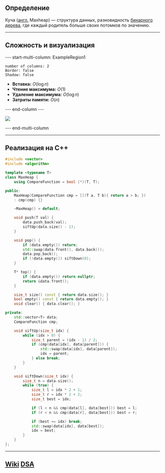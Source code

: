 ## Определение
Куча ([англ.](https://ru.wikipedia.org/wiki/%D0%90%D0%BD%D0%B3%D0%BB%D0%B8%D0%B9%D1%81%D0%BA%D0%B8%D0%B9_%D1%8F%D0%B7%D1%8B%D0%BA "Английский язык") Maxheap) — структура данных, разновидность [бинарного дерева](Бинарное%20дерево.md), где каждый родитель больше своих потомков по значению. 

---
## Сложность и визуализация
--- start-multi-column: ExampleRegion1  
```column-settings  
number of columns: 2  
Border: false
Shadow: false
```

- **Вставка:** $O(\log n)$
- **Чтение максимума:** $O(1)$
- **Удаление максимума:** $O(\log n)$
- **Затраты памяти:** $O(n)$

--- end-column ---

![](maxheap.png)

--- end-multi-column

---
## Реализация на C++
```cpp
#include <vector>
#include <algorithm>

template <typename T>
class MaxHeap {
    using CompareFunction = bool (*)(T, T);

public:
    MaxHeap(CompareFunction cmp = [](T a, T b){ return a > b; })
    : cmp(cmp) {}

    ~MaxHeap() = default;

    void push(T val) {
        data.push_back(val);
        siftUp(data.size() - 1);
    }

    void pop() {
        if (data.empty()) return;
        std::swap(data.front(), data.back());
        data.pop_back();
        if (!data.empty()) siftDown(0);
    }

    T* top() {
        if (data.empty()) return nullptr;
        return &data.front();
    }

    size_t size() const { return data.size(); }
    bool empty() const { return data.empty(); }
    void clear() { data.clear(); }

private:
    std::vector<T> data;
    CompareFunction cmp;

    void siftUp(size_t idx) {
        while (idx > 0) {
            size_t parent = (idx - 1) / 2;
            if (cmp(data[idx], data[parent])) {
                std::swap(data[idx], data[parent]);
                idx = parent;
            } else break;
        }
    }

    void siftDown(size_t idx) {
        size_t n = data.size();
        while (true) {
            size_t l = idx * 2 + 1;
            size_t r = idx * 2 + 2;
            size_t best = idx;

            if (l < n && cmp(data[l], data[best])) best = l;
            if (r < n && cmp(data[r], data[best])) best = r;

            if (best == idx) break;
            std::swap(data[idx], data[best]);
            idx = best;
        }
    }
};
```

---
## [Wiki](https://ru.wikipedia.org/wiki/Куча_(структура_данных)) [DSA](https://www.geeksforgeeks.org/dsa/introduction-to-max-heap-data-structure/)